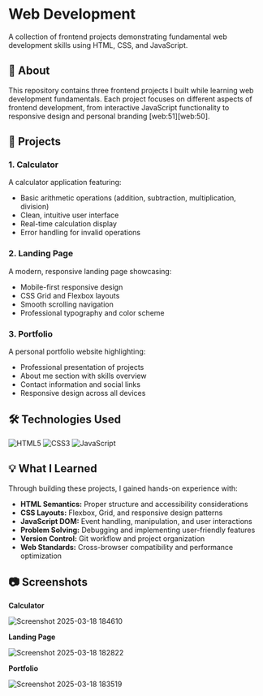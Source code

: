 # Web Development

A collection of frontend projects demonstrating fundamental web development skills using HTML, CSS, and JavaScript.

## 🎯 About

This repository contains three frontend projects I built while learning web development fundamentals. Each project focuses on different aspects of frontend development, from interactive JavaScript functionality to responsive design and personal branding [web:51][web:50].

## 🚀 Projects

### 1. Calculator
A calculator application featuring:
- Basic arithmetic operations (addition, subtraction, multiplication, division)
- Clean, intuitive user interface
- Real-time calculation display
- Error handling for invalid operations

### 2. Landing Page
A modern, responsive landing page showcasing:
- Mobile-first responsive design
- CSS Grid and Flexbox layouts
- Smooth scrolling navigation
- Professional typography and color scheme

### 3. Portfolio
A personal portfolio website highlighting:
- Professional presentation of projects
- About me section with skills overview
- Contact information and social links
- Responsive design across all devices

## 🛠️ Technologies Used

![HTML5](https://img.shields.io/badge/HTML5-E34F26?style=flat-square&logo=html5&logoColor=white)
![CSS3](https://img.shields.io/badge/CSS3-1572B6?style=flat-square&logo=css3&logoColor=white)
![JavaScript](https://img.shields.io/badge/JavaScript-F7DF1E?style=flat-square&logo=javascript&logoColor=black)


## 💡 What I Learned

Through building these projects, I gained hands-on experience with:

- **HTML Semantics:** Proper structure and accessibility considerations
- **CSS Layouts:** Flexbox, Grid, and responsive design patterns
- **JavaScript DOM:** Event handling, manipulation, and user interactions
- **Problem Solving:** Debugging and implementing user-friendly features
- **Version Control:** Git workflow and project organization
- **Web Standards:** Cross-browser compatibility and performance optimization

##  📷 Screenshots

**Calculator**

![Screenshot 2025-03-18 184610](https://github.com/user-attachments/assets/37b18a2e-64e1-4190-9093-1f80df6c0962)

**Landing Page**

![Screenshot 2025-03-18 182822](https://github.com/user-attachments/assets/ec4b1c7e-5d23-47de-beed-44da1e402606)

**Portfolio**

![Screenshot 2025-03-18 183519](https://github.com/user-attachments/assets/6b3f6dc6-3cd6-4fd5-bedc-1475e8808dc4)
